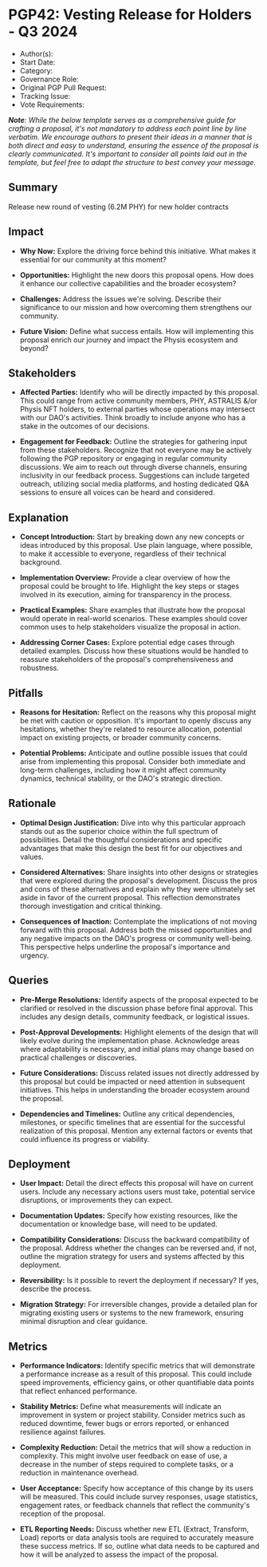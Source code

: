 # PGP42: Vesting Release for Holders - Q3 2024 <!-- Enter a title for the proposal & a maintainer will designate the proposal number -->

- Author(s): <!-- your GitHub @username and/or SOL address -->
- Start Date: <!-- fill in the current date, YYYY-MM-DD -->
- Category: <!-- economic, technical -->
- Governance Role: <!-- Council and/or Community -->
- Original PGP Pull Request: <!-- leave empty; maintainer will provide ID -->
- Tracking Issue: <!-- leave empty; maintainer will create discussion issue -->
- Vote Requirements: <!-- Council/Community, PRIVÉ Holders, ASTRALIS Holders -->


***Note**: While the below template serves as a comprehensive guide for crafting a proposal, it's not mandatory to address each point line by line verbatim. We encourage authors to present their ideas in a manner that is both direct and easy to understand, ensuring the essence of the proposal is clearly communicated. It's important to consider all points laid out in the template, but feel free to adapt the structure to best convey your message.* <!-- Please delete this note from your final submission! -->



## Summary

Release new round of vesting (6.2M PHY) for new holder contracts 
<!-- Please deeply review & get to know the template protocol before proceeding with proposal authoring -->

## Impact

- **Why Now:** Explore the driving force behind this initiative. What makes it essential for our community at this moment?

- **Opportunities:** Highlight the new doors this proposal opens. How does it enhance our collective capabilities and the broader ecosystem?

- **Challenges:** Address the issues we're solving. Describe their significance to our mission and how overcoming them strengthens our community.

- **Future Vision:** Define what success entails. How will implementing this proposal enrich our journey and impact the Physis ecosystem and beyond?


## Stakeholders

- **Affected Parties:** Identify who will be directly impacted by this proposal. This could range from active community members, PHY, ASTRALIS &/or Physis NFT holders, to external parties whose operations may intersect with our DAO's activities. Think broadly to include anyone who has a stake in the outcomes of our decisions.

- **Engagement for Feedback:** Outline the strategies for gathering input from these stakeholders. Recognize that not everyone may be actively following the PGP repository or engaging in regular community discussions. We aim to reach out through diverse channels, ensuring inclusivity in our feedback process. Suggestions can include targeted outreach, utilizing social media platforms, and hosting dedicated Q&A sessions to ensure all voices can be heard and considered.


## Explanation

- **Concept Introduction:** Start by breaking down any new concepts or ideas introduced by this proposal. Use plain language, where possible, to make it accessible to everyone, regardless of their technical background.

- **Implementation Overview:** Provide a clear overview of how the proposal could be brought to life. Highlight the key steps or stages involved in its execution, aiming for transparency in the process.

- **Practical Examples:** Share examples that illustrate how the proposal would operate in real-world scenarios. These examples should cover common uses to help stakeholders visualize the proposal in action.

- **Addressing Corner Cases:** Explore potential edge cases through detailed examples. Discuss how these situations would be handled to reassure stakeholders of the proposal's comprehensiveness and robustness.


## Pitfalls

- **Reasons for Hesitation:** Reflect on the reasons why this proposal might be met with caution or opposition. It's important to openly discuss any hesitations, whether they're related to resource allocation, potential impact on existing projects, or broader community concerns.

- **Potential Problems:** Anticipate and outline possible issues that could arise from implementing this proposal. Consider both immediate and long-term challenges, including how it might affect community dynamics, technical stability, or the DAO's strategic direction.


## Rationale

- **Optimal Design Justification:** Dive into why this particular approach stands out as the superior choice within the full spectrum of possibilities. Detail the thoughtful considerations and specific advantages that make this design the best fit for our objectives and values.

- **Considered Alternatives:** Share insights into other designs or strategies that were explored during the proposal's development. Discuss the pros and cons of these alternatives and explain why they were ultimately set aside in favor of the current proposal. This reflection demonstrates thorough investigation and critical thinking.

- **Consequences of Inaction:** Contemplate the implications of not moving forward with this proposal. Address both the missed opportunities and any negative impacts on the DAO's progress or community well-being. This perspective helps underline the proposal's importance and urgency.


## Queries

- **Pre-Merge Resolutions:** Identify aspects of the proposal expected to be clarified or resolved in the discussion phase before final approval. This includes any design details, community feedback, or logistical issues.

- **Post-Approval Developments:** Highlight elements of the design that will likely evolve during the implementation phase. Acknowledge areas where adaptability is necessary, and initial plans may change based on practical challenges or discoveries.

- **Future Considerations:** Discuss related issues not directly addressed by this proposal but could be impacted or need attention in subsequent initiatives. This helps in understanding the broader ecosystem around the proposal.

- **Dependencies and Timelines:** Outline any critical dependencies, milestones, or specific timelines that are essential for the successful realization of this proposal. Mention any external factors or events that could influence its progress or viability.

## Deployment

- **User Impact:** Detail the direct effects this proposal will have on current users. Include any necessary actions users must take, potential service disruptions, or improvements they can expect.

- **Documentation Updates:** Specify how existing resources, like the documentation or knowledge base, will need to be updated.

- **Compatibility Considerations:** Discuss the backward compatibility of the proposal. Address whether the changes can be reversed and, if not, outline the migration strategy for users and systems affected by this deployment.

- **Reversibility:** Is it possible to revert the deployment if necessary? If yes, describe the process.
    
- **Migration Strategy:** For irreversible changes, provide a detailed plan for migrating existing users or systems to the new framework, ensuring minimal disruption and clear guidance.


## Metrics

- **Performance Indicators:** Identify specific metrics that will demonstrate a performance increase as a result of this proposal. This could include speed improvements, efficiency gains, or other quantifiable data points that reflect enhanced performance.

- **Stability Metrics:** Define what measurements will indicate an improvement in system or project stability. Consider metrics such as reduced downtime, fewer bugs or errors reported, or enhanced resilience against failures.

- **Complexity Reduction:** Detail the metrics that will show a reduction in complexity. This might involve user feedback on ease of use, a decrease in the number of steps required to complete tasks, or a reduction in maintenance overhead.

- **User Acceptance:** Specify how acceptance of this change by its users will be measured. This could include survey responses, usage statistics, engagement rates, or feedback channels that reflect the community's reception of the proposal.

- **ETL Reporting Needs:** Discuss whether new ETL (Extract, Transform, Load) reports or data analysis tools are required to accurately measure these success metrics. If so, outline what data needs to be captured and how it will be analyzed to assess the impact of the proposal.

